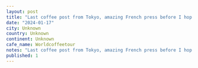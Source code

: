 ```yaml
---
layout: post
title: "Last coffee post from Tokyo, amazing French press before I hop on the ð to Osaka #worldcoffeetour"
date: "2024-01-17"
city: Unknown
country: Unknown
continent: Unknown
cafe_name: Worldcoffeetour
notes: "Last coffee post from Tokyo, amazing French press before I hop on the ð to Osaka #worldcoffeetour"
published: 1
---
```

